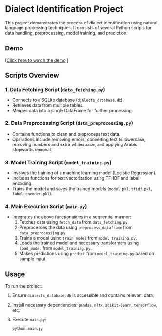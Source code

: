 # Dialect Identification Project

This project demonstrates the process of dialect identification using natural language processing techniques. It consists of several Python scripts for data handling, preprocessing, model training, and prediction.

## Demo

[[Click here to watch the demo](#) <!-- (https://renderapp-nlp.onrender.com/) -->]

## Scripts Overview

### 1. Data Fetching Script (`data_fetching.py`)

- Connects to a SQLite database (`dialects_database.db`).
- Retrieves data from multiple tables.
- Merges data into a single DataFrame for further processing.

### 2. Data Preprocessing Script (`data_preprocessing.py`)

- Contains functions to clean and preprocess text data.
- Operations include removing emojis, converting text to lowercase, removing numbers and extra whitespace, and applying Arabic stopwords removal.

### 3. Model Training Script (`model_training.py`)

- Involves the training of a machine learning model (Logistic Regression).
- Includes functions for text vectorization using TF-IDF and label encoding.
- Trains the model and saves the trained models (`model.pkl`, `tfidf.pkl`, `label_encoder.pkl`).

### 4. Main Execution Script (`main.py`)

- Integrates the above functionalities in a sequential manner:
  1. Fetches data using `fetch_data` from `data_fetching.py`.
  2. Preprocesses the data using `preprocess_dataframe` from `data_preprocessing.py`.
  3. Trains a model using `train_model` from `model_training.py`.
  4. Loads the trained model and necessary transformers using `load_model` from `model_training.py`.
  5. Makes predictions using `predict` from `model_training.py` based on sample input.

## Usage

To run the project:

1. Ensure `dialects_database.db` is accessible and contains relevant data.
2. Install necessary dependencies: `pandas`, `nltk`, `scikit-learn`, `tensorflow`, etc.
3. Execute `main.py`:

   ```bash
   python main.py
